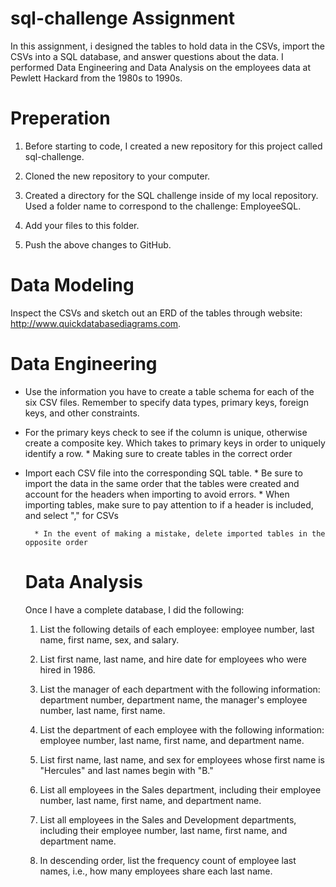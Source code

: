 # sql-challenge Assignment

In this assignment, i designed the tables to hold data in the CSVs, import the CSVs into a SQL database, and answer questions about the data. I performed Data Engineering and Data Analysis on the employees data at Pewlett Hackard from the 1980s to 1990s.

# Preperation

1. Before starting to code, I created a new repository for this project called sql-challenge. 

2. Cloned the new repository to your computer.


3. Created a directory for the SQL challenge inside of my local repository. Used a folder name to correspond to the challenge: EmployeeSQL.


4. Add your files to this folder.


5. Push the above changes to GitHub.


# Data Modeling
Inspect the CSVs and sketch out an ERD of the tables through website: http://www.quickdatabasediagrams.com.

# Data Engineering

* Use the information you have to create a table schema for each of the six CSV files. Remember to specify data types, primary keys, foreign keys, and other constraints.

* For the primary keys check to see if the column is unique, otherwise create a composite key. Which takes to primary keys in order to uniquely identify a row.
        * Making sure to create tables in the correct order

* Import each CSV file into the corresponding SQL table. 
        *   Be sure to import the data in the same order that the tables were created and account for the headers when importing to avoid errors. 
        * When importing tables, make sure to pay attention to if a header is included, and select "," for CSVs

        * In the event of making a mistake, delete imported tables in the opposite order
    
    # Data Analysis
    Once I have a complete database, I did the following:


    1. List the following details of each employee: employee number, last name, first name, sex, and salary.


    2. List first name, last name, and hire date for employees who were hired in 1986.


    3. List the manager of each department with the following information: department number, department name, the manager's employee number, last name, first name.


    4. List the department of each employee with the following information: employee number, last name, first name, and department name.


    5. List first name, last name, and sex for employees whose first name is "Hercules" and last names begin with "B."


    6. List all employees in the Sales department, including their employee number, last name, first name, and department name.


    7.  List all employees in the Sales and Development departments, including their employee number, last name, first name, and department name.


    8. In descending order, list the frequency count of employee last names, i.e., how many employees share each last name.





